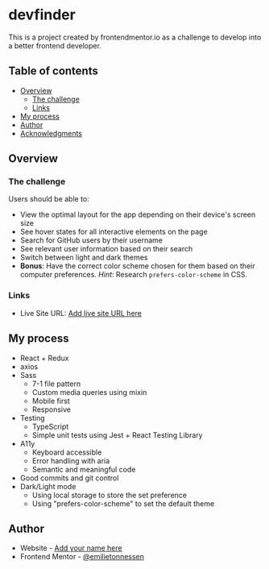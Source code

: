 # devfinder

This is a project created by frontendmentor.io as a challenge to develop into a better frontend developer.

## Table of contents

- [Overview](#overview)
  - [The challenge](#the-challenge)
  - [Links](#links)
- [My process](#my-process)
- [Author](#author)
- [Acknowledgments](#acknowledgments)

## Overview

### The challenge

Users should be able to:

- View the optimal layout for the app depending on their device's screen size
- See hover states for all interactive elements on the page
- Search for GitHub users by their username
- See relevant user information based on their search
- Switch between light and dark themes
- **Bonus**: Have the correct color scheme chosen for them based on their computer preferences. _Hint_: Research `prefers-color-scheme` in CSS.

### Links

- Live Site URL: [Add live site URL here](https://cocky-wing-99ec13.netlify.app/)

## My process

- React + Redux
- axios
- Sass
  - 7-1 file pattern
  - Custom media queries using mixin
  - Mobile first
  - Responsive
- Testing
  - TypeScript
  - Simple unit tests using Jest + React Testing Library
- A11y
  - Keyboard accessible
  - Error handling with aria
  - Semantic and meaningful code
- Good commits and git control
- Dark/Light mode
  - Using local storage to store the set preference
  - Using "prefers-color-scheme" to set the default theme

## Author

- Website - [Add your name here](https://www.tonnessen.com)
- Frontend Mentor - [@emilietonnessen](https://www.frontendmentor.io/profile/emilietonnessen)
